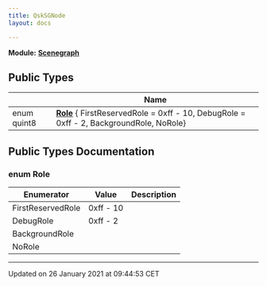 ```yaml
---
title: QskSGNode
layout: docs

---
```



**Module:** **[Scenegraph](/docs/modules/group___scenegraph/)**



## Public Types

|                | Name           |
| -------------- | -------------- |
| enum quint8 | **[Role](/docs/classes/class_qsk_s_g_node/#enum-role)** { FirstReservedRole = 0xff - 10, DebugRole = 0xff - 2, BackgroundRole, NoRole} |

## Public Types Documentation

### enum Role

| Enumerator | Value | Description |
| ---------- | ----- | ----------- |
| FirstReservedRole | 0xff - 10|   |
| DebugRole | 0xff - 2|   |
| BackgroundRole | |   |
| NoRole | |   |




-------------------------------

Updated on 26 January 2021 at 09:44:53 CET